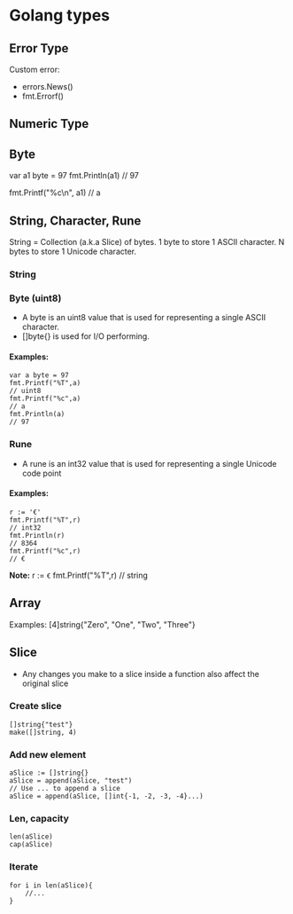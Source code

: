 # Golang types

## Error Type
Custom error: 

- errors.News()
- fmt.Errorf()
## Numeric Type

## Byte
var a1 byte = 97 
fmt.Println(a1) 
// 97 

fmt.Printf("%c\n", a1)
// a 

## String, Character, Rune

String = Collection (a.k.a Slice) of bytes. 
1 byte to store 1 ASCII character. 
N bytes to store 1 Unicode character. 

### String

### Byte (uint8)
- A byte is an uint8 value that is used for representing a single ASCII character. 
- []byte{} is used for I/O performing. 
#### Examples: 
    var a byte = 97
    fmt.Printf("%T",a)
    // uint8
    fmt.Printf("%c",a)
    // a
    fmt.Println(a)
    // 97
### Rune
- A rune is an int32 value that is used for representing a single Unicode code point 
#### Examples:
    r := '€'
    fmt.Printf("%T",r)
    // int32 
    fmt.Println(r)
    // 8364
    fmt.Printf("%c",r)
    // €

**Note:**
    r := `€`
    fmt.Printf("%T",r) 
    // string 

## Array
Examples:
    [4]string{"Zero", "One", "Two", "Three"} 
## Slice
- Any changes you make to a slice inside a function also affect the original slice 
### Create slice
    []string{"test"}
    make([]string, 4)
### Add new element
    aSlice := []string{}
    aSlice = append(aSlice, "test")
    // Use ... to append a slice
    aSlice = append(aSlice, []int{-1, -2, -3, -4}...)
### Len, capacity
    len(aSlice)
    cap(aSlice)
### Iterate 
    for i in len(aSlice){
        //...
    }


